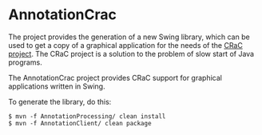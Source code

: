 # AnnotationCrac

The project provides the generation of a new Swing library, 
which can be used to get a copy of a graphical application 
for the needs of the [CRaC project](https://github.com/openjdk/crac/tree/crac). 
The CRaC project is a solution 
to the problem of slow start of Java programs. 


The AnnotationCrac project provides CRaC support for graphical 
applications written in Swing.


To generate the library, do this:
```
$ mvn -f AnnotationProcessing/ clean install
$ mvn -f AnnotationClient/ clean package
```
